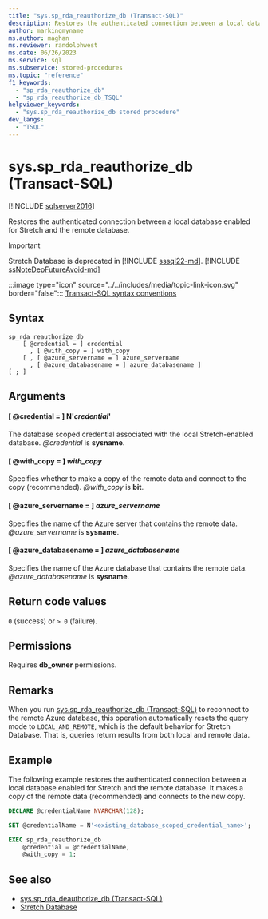 ```yaml
---
title: "sys.sp_rda_reauthorize_db (Transact-SQL)"
description: Restores the authenticated connection between a local database enabled for Stretch and the remote database.
author: markingmyname
ms.author: maghan
ms.reviewer: randolphwest
ms.date: 06/26/2023
ms.service: sql
ms.subservice: stored-procedures
ms.topic: "reference"
f1_keywords:
  - "sp_rda_reauthorize_db"
  - "sp_rda_reauthorize_db_TSQL"
helpviewer_keywords:
  - "sys.sp_rda_reauthorize_db stored procedure"
dev_langs:
  - "TSQL"
---
```

# sys.sp_rda_reauthorize_db (Transact-SQL)

[!INCLUDE [sqlserver2016](../../includes/applies-to-version/sqlserver2016.md)]

Restores the authenticated connection between a local database enabled for Stretch and the remote database.

> [!IMPORTANT]  
> Stretch Database is deprecated in [!INCLUDE [sssql22-md](../../includes/sssql22-md.md)]. [!INCLUDE [ssNoteDepFutureAvoid-md](../../includes/ssnotedepfutureavoid-md.md)]

:::image type="icon" source="../../includes/media/topic-link-icon.svg" border="false"::: [Transact-SQL syntax conventions](../../t-sql/language-elements/transact-sql-syntax-conventions-transact-sql.md)

## Syntax

```syntaxsql
sp_rda_reauthorize_db
    [ @credential = ] credential
      , [ @with_copy = ] with_copy
    [ , [ @azure_servername = ] azure_servername
      , [ @azure_databasename = ] azure_databasename ]
[ ; ]
```

## Arguments

#### [ @credential = ] N'*credential*'

The database scoped credential associated with the local Stretch-enabled database. *@credential* is **sysname**.

#### [ @with_copy = ] *with_copy*

Specifies whether to make a copy of the remote data and connect to the copy (recommended). *@with_copy* is **bit**.

#### [ @azure_servername = ] *azure_servername*

Specifies the name of the Azure server that contains the remote data. *@azure_servername* is **sysname**.

#### [ @azure_databasename = ] *azure_databasename*

Specifies the name of the Azure database that contains the remote data. *@azure_databasename* is **sysname**.

## Return code values

`0` (success) or `> 0` (failure).

## Permissions

Requires **db_owner** permissions.

## Remarks

When you run [sys.sp_rda_reauthorize_db (Transact-SQL)](sys-sp-rda-reauthorize-db-transact-sql.md) to reconnect to the remote Azure database, this operation automatically resets the query mode to `LOCAL_AND_REMOTE`, which is the default behavior for Stretch Database. That is, queries return results from both local and remote data.

## Example

The following example restores the authenticated connection between a local database enabled for Stretch and the remote database. It makes a copy of the remote data (recommended) and connects to the new copy.

```sql
DECLARE @credentialName NVARCHAR(128);

SET @credentialName = N'<existing_database_scoped_credential_name>';

EXEC sp_rda_reauthorize_db
    @credential = @credentialName,
    @with_copy = 1;
```

## See also

- [sys.sp_rda_deauthorize_db (Transact-SQL)](sys-sp-rda-deauthorize-db-transact-sql.md)
- [Stretch Database](../../sql-server/stretch-database/stretch-database.md)
